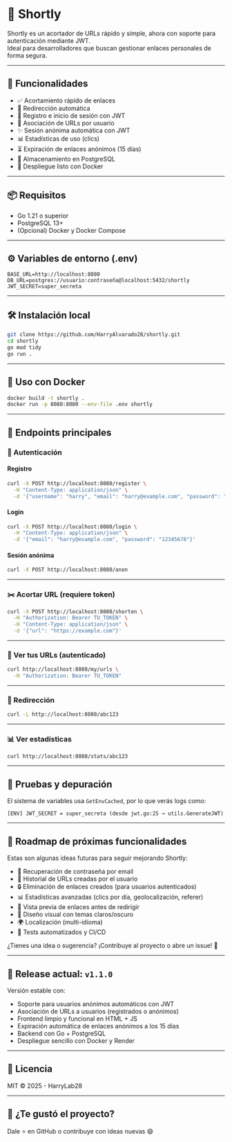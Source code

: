 # 🔗 Shortly

Shortly es un acortador de URLs rápido y simple, ahora con soporte para autenticación mediante JWT.  
Ideal para desarrolladores que buscan gestionar enlaces personales de forma segura.

---

## 🚀 Funcionalidades

- ✅ Acortamiento rápido de enlaces
- 🔁 Redirección automática
- 👤 Registro e inicio de sesión con JWT
- 🔐 Asociación de URLs por usuario
- ✨ Sesión anónima automática con JWT
- 📊 Estadísticas de uso (clics)
- ⏳ Expiración de enlaces anónimos (15 días)
- 🧠 Almacenamiento en PostgreSQL
- 🐳 Despliegue listo con Docker

---

## 📦 Requisitos

- Go 1.21 o superior
- PostgreSQL 13+
- (Opcional) Docker y Docker Compose

---

## ⚙️ Variables de entorno (.env)

```env
BASE_URL=http://localhost:8080
DB_URL=postgres://usuario:contraseña@localhost:5432/shortly
JWT_SECRET=super_secreta
```

---

## 🛠️ Instalación local

```bash
git clone https://github.com/HarryAlvarado28/shortly.git
cd shortly
go mod tidy
go run .
```

---

## 🐳 Uso con Docker

```bash
docker build -t shortly .
docker run -p 8080:8080 --env-file .env shortly
```

---

## 📌 Endpoints principales

### 🔐 Autenticación

#### Registro

```bash
curl -X POST http://localhost:8080/register \
  -H "Content-Type: application/json" \
  -d '{"username": "harry", "email": "harry@example.com", "password": "12345678"}'
```

#### Login

```bash
curl -X POST http://localhost:8080/login \
  -H "Content-Type: application/json" \
  -d '{"email": "harry@example.com", "password": "12345678"}'
```

#### Sesión anónima

```bash
curl -X POST http://localhost:8080/anon
```

---

### ✂️ Acortar URL (requiere token)

```bash
curl -X POST http://localhost:8080/shorten \
  -H "Authorization: Bearer TU_TOKEN" \
  -H "Content-Type: application/json" \
  -d '{"url": "https://example.com"}'
```

---

### 📄 Ver tus URLs (autenticado)

```bash
curl http://localhost:8080/my/urls \
  -H "Authorization: Bearer TU_TOKEN"
```

---

### 🔁 Redirección

```bash
curl -L http://localhost:8080/abc123
```

---

### 📊 Ver estadísticas

```bash
curl http://localhost:8080/stats/abc123
```

---

## 🧪 Pruebas y depuración

El sistema de variables usa `GetEnvCached`, por lo que verás logs como:

```
[ENV] JWT_SECRET = super_secreta (desde jwt.go:25 → utils.GenerateJWT)
```

---

## 🧭 Roadmap de próximas funcionalidades

Estas son algunas ideas futuras para seguir mejorando Shortly:

- 🔑 Recuperación de contraseña por email
- 📁 Historial de URLs creadas por el usuario
- 🔒 Eliminación de enlaces creados (para usuarios autenticados)
- 📊 Estadísticas avanzadas (clics por día, geolocalización, referer)
- 🧾 Vista previa de enlaces antes de redirigir
- 🎨 Diseño visual con temas claros/oscuro
- 🌍 Localización (multi-idioma)
- 🧪 Tests automatizados y CI/CD

¿Tienes una idea o sugerencia? ¡Contribuye al proyecto o abre un issue! 🚀

---

## 🔖 Release actual: `v1.1.0`

Versión estable con:
- Soporte para usuarios anónimos automáticos con JWT
- Asociación de URLs a usuarios (registrados o anónimos)
- Frontend limpio y funcional en HTML + JS
- Expiración automática de enlaces anónimos a los 15 días
- Backend con Go + PostgreSQL
- Despliegue sencillo con Docker y Render

---

## 📄 Licencia

MIT © 2025 - HarryLab28

---

## 🌟 ¿Te gustó el proyecto?

Dale ⭐ en GitHub o contribuye con ideas nuevas 😄